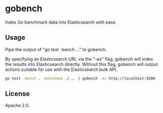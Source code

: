 # gobench

Index Go benchmark data into Elasticsearch with ease.

## Usage

Pipe the output of "go test -bench ..." to gobench.

By specifying an Elasticsearch URL via the "-es" flag,
gobench will index the results into Elasticsearch directly.
Without this flag, gobench will output actions suitable
for use with the Elasticsearch bulk API.

```bash
go test -bench . -benchmem ./... | gobench -es http://localhost:9200
```

## License

Apache 2.0.
